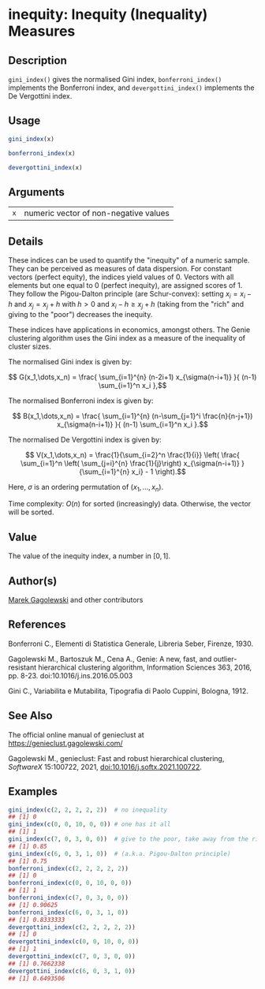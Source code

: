 # inequity: Inequity (Inequality) Measures

## Description

`gini_index()` gives the normalised Gini index, `bonferroni_index()` implements the Bonferroni index, and `devergottini_index()` implements the De Vergottini index.

## Usage

``` r
gini_index(x)

bonferroni_index(x)

devergottini_index(x)
```

## Arguments

|     |                                       |
|-----|---------------------------------------|
| `x` | numeric vector of non-negative values |

## Details

These indices can be used to quantify the \"inequity\" of a numeric sample. They can be perceived as measures of data dispersion. For constant vectors (perfect equity), the indices yield values of 0. Vectors with all elements but one equal to 0 (perfect inequity), are assigned scores of 1. They follow the Pigou-Dalton principle (are Schur-convex): setting $x_i = x_i - h$ and $x_j = x_j + h$ with $h > 0$ and $x_i - h \geq x_j + h$ (taking from the \"rich\" and giving to the \"poor\") decreases the inequity.

These indices have applications in economics, amongst others. The Genie clustering algorithm uses the Gini index as a measure of the inequality of cluster sizes.

The normalised Gini index is given by:

$$
    G(x_1,\dots,x_n) = \frac{
    \sum_{i=1}^{n} (n-2i+1) x_{\sigma(n-i+1)}
    }{
    (n-1) \sum_{i=1}^n x_i
    },$$

The normalised Bonferroni index is given by:

$$
    B(x_1,\dots,x_n) = \frac{
    \sum_{i=1}^{n}  (n-\sum_{j=1}^i \frac{n}{n-j+1})
         x_{\sigma(n-i+1)}
    }{
    (n-1) \sum_{i=1}^n x_i
    }.$$

The normalised De Vergottini index is given by:

$$
    V(x_1,\dots,x_n) =
    \frac{1}{\sum_{i=2}^n \frac{1}{i}} \left(
       \frac{ \sum_{i=1}^n \left( \sum_{j=i}^{n} \frac{1}{j}\right)
       x_{\sigma(n-i+1)} }{\sum_{i=1}^{n} x_i} - 1
    \right).$$

Here, $\sigma$ is an ordering permutation of $(x_1,\dots,x_n)$.

Time complexity: $O(n)$ for sorted (increasingly) data. Otherwise, the vector will be sorted.

## Value

The value of the inequity index, a number in $[0, 1]$.

## Author(s)

[Marek Gagolewski](https://www.gagolewski.com/) and other contributors

## References

Bonferroni C., Elementi di Statistica Generale, Libreria Seber, Firenze, 1930.

Gagolewski M., Bartoszuk M., Cena A., Genie: A new, fast, and outlier-resistant hierarchical clustering algorithm, Information Sciences 363, 2016, pp. 8-23. doi:10.1016/j.ins.2016.05.003

Gini C., Variabilita e Mutabilita, Tipografia di Paolo Cuppini, Bologna, 1912.

## See Also

The official online manual of <span class="pkg">genieclust</span> at <https://genieclust.gagolewski.com/>

Gagolewski M., <span class="pkg">genieclust</span>: Fast and robust hierarchical clustering, *SoftwareX* 15:100722, 2021, [doi:10.1016/j.softx.2021.100722](https://doi.org/10.1016/j.softx.2021.100722).

## Examples




```r
gini_index(c(2, 2, 2, 2, 2))  # no inequality
## [1] 0
gini_index(c(0, 0, 10, 0, 0)) # one has it all
## [1] 1
gini_index(c(7, 0, 3, 0, 0))  # give to the poor, take away from the rich
## [1] 0.85
gini_index(c(6, 0, 3, 1, 0))  # (a.k.a. Pigou-Dalton principle)
## [1] 0.75
bonferroni_index(c(2, 2, 2, 2, 2))
## [1] 0
bonferroni_index(c(0, 0, 10, 0, 0))
## [1] 1
bonferroni_index(c(7, 0, 3, 0, 0))
## [1] 0.90625
bonferroni_index(c(6, 0, 3, 1, 0))
## [1] 0.8333333
devergottini_index(c(2, 2, 2, 2, 2))
## [1] 0
devergottini_index(c(0, 0, 10, 0, 0))
## [1] 1
devergottini_index(c(7, 0, 3, 0, 0))
## [1] 0.7662338
devergottini_index(c(6, 0, 3, 1, 0))
## [1] 0.6493506
```
